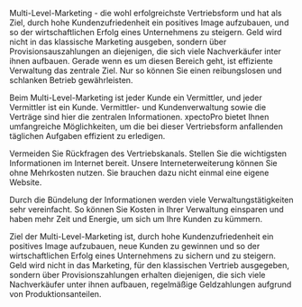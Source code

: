Multi-Level-Marketing - die wohl erfolgreichste Vertriebsform und hat als Ziel, durch hohe Kundenzufriedenheit ein positives Image aufzubauen, und so der wirtschaftlichen Erfolg eines Unternehmens zu steigern. Geld wird nicht in das klassische Marketing ausgeben, sondern über Provisionsauszahlungen an diejenigen, die sich viele Nachverkäufer inter ihnen aufbauen. Gerade wenn es um diesen Bereich geht, ist effiziente Verwaltung das zentrale Ziel. Nur so können Sie einen reibungslosen und schlanken Betrieb gewährleisten.

Beim Multi-Level-Marketing ist jeder Kunde ein Vermittler, und jeder Vermittler ist ein Kunde. Vermittler- und Kundenverwaltung sowie die Verträge sind hier die zentralen Informationen. xpectoPro bietet Ihnen umfangreiche Möglichkeiten, um die bei dieser Vertriebsform anfallenden täglichen Aufgaben effizient zu erledigen.

Vermeiden Sie Rückfragen des Vertriebskanals. Stellen Sie die wichtigsten Informationen im Internet bereit. Unsere Interneterweiterung können Sie ohne Mehrkosten nutzen. Sie brauchen dazu nicht einmal eine eigene Website.

Durch die Bündelung der Informationen werden viele Verwaltungstätigkeiten sehr vereinfacht. So können Sie Kosten in Ihrer Verwaltung einsparen und haben mehr Zeit und Energie, um sich um Ihre Kunden zu kümmern.

Ziel der Multi-Level-Marketing ist, durch hohe Kundenzufriedenheit ein positives Image aufzubauen, neue Kunden zu gewinnen und so der wirtschaftlichen Erfolg eines Unternehmens zu sichern und zu steigern.  Geld wird nicht in das Marketing, für den klassischen Vertrieb ausgegeben, sondern über Provisionszahlungen erhalten diejenigen, die sich viele Nachverkäufer unter ihnen aufbauen, regelmäßige Geldzahlungen aufgrund von Produktionsanteilen.

